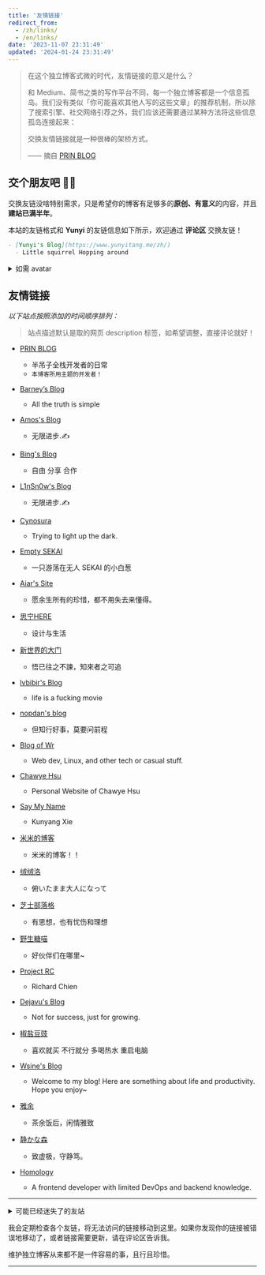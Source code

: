 ```yaml
---
title: '友情链接'
redirect_from:
  - /zh/links/
  - /en/links/
date: '2023-11-07 23:31:49'
updated: '2024-01-24 23:31:49'
---
```


> 在这个独立博客式微的时代，友情链接的意义是什么？
>
> 和 Medium、简书之类的写作平台不同，每一个独立博客都是一个信息孤岛。我们没有类似「你可能喜欢其他人写的这些文章」的推荐机制，所以除了搜索引擎、社交网络引荐之外，我们应该还需要通过某种方法将这些信息孤岛连接起来：
>
> 交换友情链接就是一种很棒的架桥方式。
>
> —— 摘自 [PRIN BLOG](https://printempw.github.io/friends/)

## 交个朋友吧 👋🏼

交换友链没啥特别需求，只是希望你的博客有足够多的**原创、有意义**的内容，并且**建站已满半年**。

本站的友链格式和 **Yunyi** 的友链信息如下所示，欢迎通过 **评论区** 交换友链！

```markdown
- [Yunyi's Blog](https://www.yunyitang.me/zh/)
  - Little squirrel Hopping around
```

<details>
<summary markdown="span">如需 avatar</summary>

- [Yunyi's avatar](https://www.yunyitang.me/img/avatar.png)
- [Yunyi's favicon](https://www.yunyitang.me/img/favicon.png)

</details>

## 友情链接

_以下站点按照添加的时间顺序排列：_

> 站点描述默认是取的网页 description 标签，如希望调整，直接评论就好！

<style>
.post-content ul li > p:first-child { margin-bottom: 0; margin-top: 1em; }
.post-content ul li > p:first-child > a { font-size: 20px; }
</style>

- [PRIN BLOG](https://printempw.github.io)

  - 半吊子全栈开发者的日常
  - `本博客所用主题的开发者！`

- [Barney’s Blog](https://hugo.bnblogs.cc/)

  - All the truth is simple

- [Amos's Blog](https://amoshk.top/)

  - 无限进步.✍️

- [Bing's Blog](https://imcbc.cn/)
  - 自由 分享 合作
- [L1nSn0w's Blog](https://blog.linsnow.cn)

  - 无限进步.✍️

- [Cynosura](https://cynosura.one)

  - Trying to light up the dark.

- [Empty SEKAI](https://prpr.rip)
  - 一只游荡在无人 SEKAI 的小白葱
- [Aiar's Site](https://aiar.site)

  - 愿余生所有的珍惜，都不用失去来懂得。

- [思宁HERE](https://www.snhere.com)

  - 设计与生活

- [新世界的大门](https://blog.xinshijiededa.men)

  - 悟已往之不諫，知來者之可追

- [lvbibir's Blog](https://www.lvbibir.cn)
  - life is a fucking movie
- [nopdan's blog](https://nopdan.com/)

  - 但知行好事，莫要问前程

- [Blog of Wr](https://wrye.dev/)
  - Web dev, Linux, and other tech or casual stuff.
- [Chawye Hsu](https://chawyehsu.com)

  - Personal Website of Chawye Hsu

- [Say My Name](https://kyxie.github.io/zh/)

  - Kunyang Xie

- [米米的博客](https://zhangshuqiao.org)

  - 米米的博客！！

- [绒绒洛](https://qwq.dog)

  - 俯いたまま大人になって

- [芝士部落格](https://blog.youmuwhisper.space)
  - 有思想，也有忧伤和理想
- [野生糖喵](https://candinya.com/)
  - 好伙伴们在哪里~
- [Project RC](https://stdrc.cc)

  - Richard Chien

- [Dejavu's Blog](https://blog.dejavu.moe/)

  - Not for success, just for growing.

- [椒盐豆豉](https://blog.douchi.space/#gsc.tab=0)

  - 喜欢就买 不行就分 多喝热水 重启电脑

- [Wsine's Blog](https://blog.wsine.top)

  - Welcome to my blog! Here are something about life and productivity. Hope you enjoy~

- [雅余](https://yayu.net/)

  - 茶余饭后，闲情雅致

- [静かな森](https://innei.in/)

  - 致虚极，守静笃。

- [Homology](https://www.giuem.com)
  - A frontend developer with limited DevOps and backend knowledge.

---

<details>
<summary>可能已经迷失了的友站</summary>

</details>

我会定期检查各个友链，将无法访问的链接移动到这里。如果你发现你的链接被错误地移动了，或者链接需要更新，请在评论区告诉我。

维护独立博客从来都不是一件容易的事，且行且珍惜。

---
